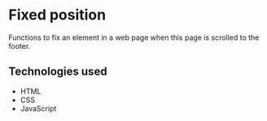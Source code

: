# Fixed position

Functions to fix an element in a web page when this page is scrolled to the footer.

## Technologies used

- HTML
- CSS
- JavaScript